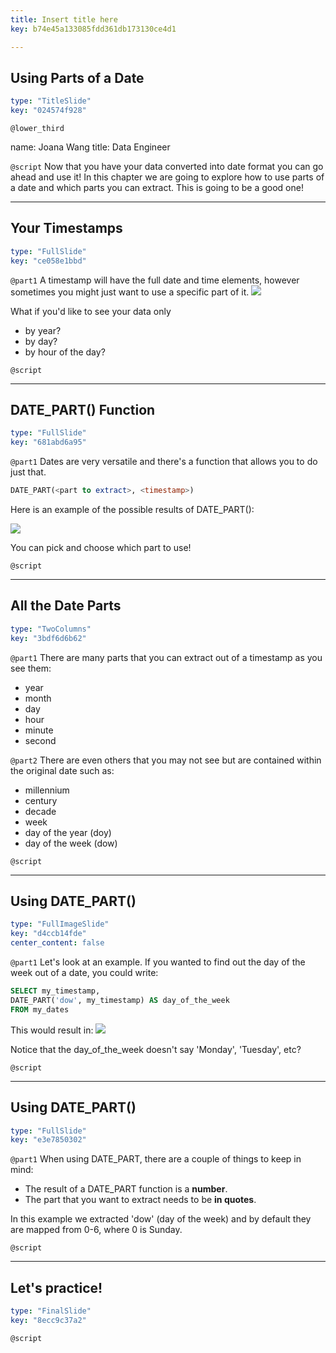 ```yaml
---
title: Insert title here
key: b74e45a133085fdd361db173130ce4d1

---
```

## Using Parts of a Date

```yaml
type: "TitleSlide"
key: "024574f928"
```

`@lower_third`

name: Joana Wang
title: Data Engineer


`@script`
Now that you have your data converted into date format you can go ahead and use it!
In this chapter we are going to explore how to use parts of a date and which parts you can extract. This is going to be a good one!


---
## Your Timestamps

```yaml
type: "FullSlide"
key: "ce058e1bbd"
```

`@part1`
A timestamp will have the full date and time elements, however sometimes you might just want to use a specific part of it.
![](https://assets.datacamp.com/production/repositories/4674/datasets/87e0ed5ea1f52f2975536ab7d0a1d348c57b5ce5/timestamp.png)

What if you'd like to see your data only 
- by year?
- by day?
- by hour of the day?


`@script`



---
## DATE_PART() Function

```yaml
type: "FullSlide"
key: "681abd6a95"
```

`@part1`
Dates are very versatile and there's a function that allows you to do just that.

```SQL
DATE_PART(<part to extract>, <timestamp>)
```
Here is an example of the possible results of DATE_PART():

![](https://assets.datacamp.com/production/repositories/4674/datasets/a0115356349d08c176d956630e2287d82a6ba87a/date_part%20table.png)

You can pick and choose which part to use!


`@script`



---
## All the Date Parts

```yaml
type: "TwoColumns"
key: "3bdf6d6b62"
```

`@part1`
There are many parts that you can extract out of a timestamp as you see them:
- year
- month
- day
- hour
- minute
- second


`@part2`
There are even others that you may not see but are contained within the original date such as:
- millennium
- century
- decade
- week
- day of the year (doy)
- day of the week (dow)


`@script`



---
## Using DATE_PART()

```yaml
type: "FullImageSlide"
key: "d4ccb14fde"
center_content: false
```

`@part1`
Let's look at an example.
If you wanted to find out the day of the week out of a date, you could write:
```SQL
SELECT my_timestamp,
DATE_PART('dow', my_timestamp) AS day_of_the_week
FROM my_dates
```

This would result in:
![](https://assets.datacamp.com/production/repositories/4674/datasets/71ce80576f161b25a95ef9669f942509200372cd/day_of_week.png)

Notice that the day_of_the_week doesn't say 'Monday', 'Tuesday', etc?


`@script`



---
## Using DATE_PART()

```yaml
type: "FullSlide"
key: "e3e7850302"
```

`@part1`
When using DATE_PART, there are a couple of things to keep in mind:
- The result of a DATE_PART function is a **number**.
- The part that you want to extract needs to be **in quotes**.


In this example we extracted 'dow' (day of the week) and by default they are mapped from 0-6, where 0 is Sunday.


`@script`



---
## Let's practice!

```yaml
type: "FinalSlide"
key: "8ecc9c37a2"
```

`@script`


